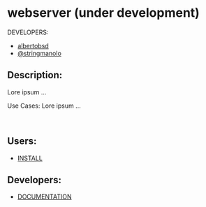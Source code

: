 # webserver (under development)
DEVELOPERS: 
+ [albertobsd](https://github.com/albertobsd)
+ [@stringmanolo](https://github.com/StringManolo)  
  
## Description:
  Lore ipsum ...
  
Use Cases:
  Lore ipsum ...
  
&nbsp;
  
## Users:
+  [INSTALL](https://github.com/StringManolo/webserver/blob/master/INSTALL.md)  
  
## Developers:  
+  [DOCUMENTATION](https://github.com/StringManolo/webserver/blob/master/FILES.md)  

  

